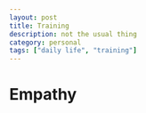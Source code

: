 ```yaml
---
layout: post
title: Training
description: not the usual thing
category: personal
tags: ["daily life", "training"]
---
```


# Empathy